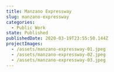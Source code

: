 ```yaml
---
title: Manzano Expressway
slug: manzano-expressway
categories:
  - Public Work
state: Published
publishedDate: 2020-03-19T23:55:50.144Z
projectImages:
  - /assets/manzano-expressway-01.jpeg
  - /assets/manzano-expressway-02.jpeg
  - /assets/manzano-expressway-03.jpeg
---
```

